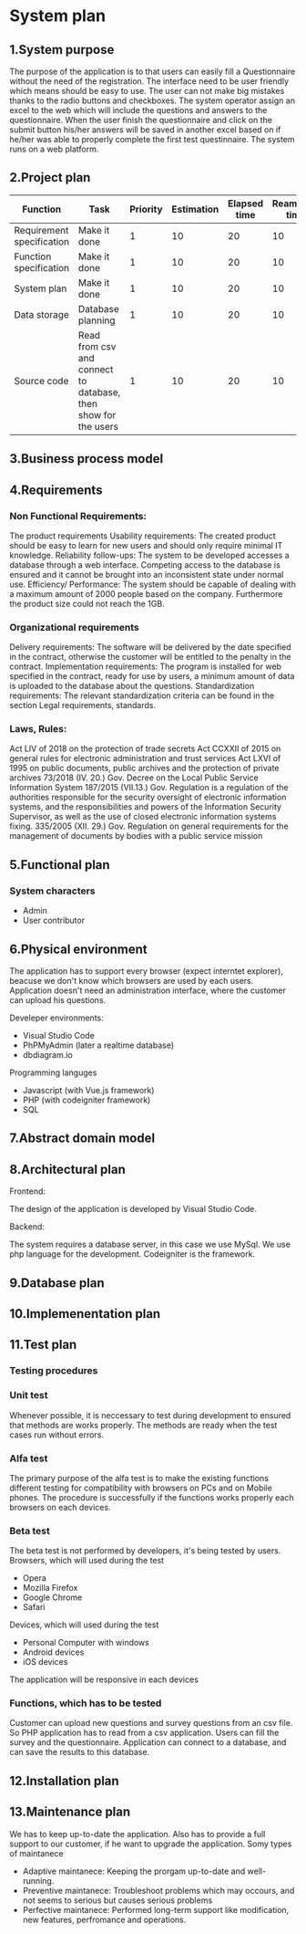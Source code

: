 # System plan

## 1.System purpose
The purpose of the application is to that users can easily fill a Questionnaire without the need of the registration. The interface need to be user friendly which means should be easy to use.
The user can not make big mistakes thanks to the radio buttons and checkboxes. The system operator assign an excel to the web which will include the questions and answers to the questionnaire.
When the user finish the questionnaire and click on the submit button his/her answers will be saved in another excel based on if he/her was able to properly complete the first test questinnaire.
The system runs on a web platform.


## 2.Project plan
| Function  | Task | Priority | Estimation | Elapsed time | Reamining time |
| ------------- | ------------- | ------------- | ------------- | ------------- | ------------- |
| Requirement specification | Make it done | 1 | 10 | 20 | 10 |
| Function specification | Make it done | 1  | 10 | 20	| 10 |
| System plan | Make it done | 1 | 10 | 20 | 10 |
| Data storage | Database planning | 1 | 10 | 20 | 10 |
| Source code  | Read from csv and connect to database, then show for the users | 1 | 10 | 20 | 10 |

## 3.Business process model

## 4.Requirements
### Non Functional Requirements:
The product requirements
Usability requirements: The created product should be easy to learn for new users and should only require minimal IT knowledge.
Reliability follow-ups: The system to be developed accesses a database through a web interface. 
Competing access to the database is ensured and it cannot be brought into an inconsistent state under normal use.
Efficiency/ Performance: The system should be capable of dealing with a maximum amount of 2000 people based on the company. 
Furthermore the product size could not reach the 1GB.
	
### Organizational requirements

Delivery requirements: The software will be delivered by the date specified in the contract, 
otherwise the customer will be entitled to the penalty in the contract.
Implementation requirements: The program is installed for web specified in the contract, 
ready for use by users, a minimum amount of data is uploaded to the database about the questions.
Standardization requirements: The relevant standardization criteria can be found in the 
section Legal requirements, standards.


### Laws, Rules:
 
Act LIV of 2018 on the protection of trade secrets
Act CCXXII of 2015 on general rules for electronic administration and trust services
Act LXVI of 1995 on public documents, public archives and the protection of private archives
73/2018 (IV. 20.) Gov. Decree on the Local Public Service Information System
187/2015 (VII.13.) Gov. Regulation is a regulation of the authorities responsible for the security oversight of electronic information systems,
and the responsibilities and powers of the Information Security Supervisor, as well as the use of closed electronic information systems fixing.
335/2005 (XII. 29.) Gov. Regulation on general requirements for the management of documents by bodies with a public service mission


## 5.Functional plan
### System characters
* Admin
* User contributor

## 6.Physical environment
The application has to support every browser (expect interntet explorer), beacuse we don't know which
browsers are used by each users.
Application doesn't need an administration interface, where the customer can upload his questions.

Develeper environments:

* Visual Studio Code
* PhPMyAdmin (later a realtime database)
* dbdiagram.io

Programming languges

* Javascript (with Vue.js framework)
* PHP (with codeigniter framework)
* SQL 

## 7.Abstract domain model

## 8.Architectural plan
Frontend:

The design of the application is developed by Visual Studio Code.

Backend:

The system requires a database server, in this case we use MySql.
We use php language for the development.
Codeigniter is the framework.


## 9.Database plan

## 10.Implemenentation plan

## 11.Test plan
### Testing procedures

### Unit test
	
Whenever possible, it is neccessary to test during development to ensured
that methods are works properly. The methods are ready when the test cases run 
without errors.
		
### Alfa test
		
The primary purpose of the alfa test is to make the existing functions different 
testing for compatibility with browsers on PCs and on Mobile phones.
The procedure is successfully if the functions works properly each browsers on each devices.
	
### Beta test
	
The beta test is not performed by developers, it's being tested by users.
Browsers, which will used during the test
		
* Opera
* Mozilla Firefox
* Google Chrome
* Safari
		
Devices, which will used during the test
		
* Personal Computer with windows
* Android devices
* iOS devices
		
The application will be responsive in each devices
		
### Functions, which has to be tested
	
Customer can upload new questions and survey questions from an csv file.
So PHP application has to read from a csv application.
Users can fill the survey and the questionnaire.
Application can connect to a database, and can save the results to this database.
		


## 12.Installation plan

## 13.Maintenance plan
We has to keep up-to-date the application.
Also has to provide a full support to our customer, if he want to upgrade the application.
Somy types of maintanece

* Adaptive maintanece: Keeping the prorgam up-to-date and well-running.
* Preventive maintanece: Troubleshoot problems which may occours, and not seems to serious but causes serious problems
* Perfective maintanece: Performed long-term support like modification, new features, perfromance and operations.